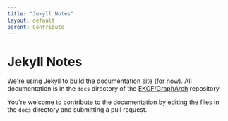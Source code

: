 ```yaml
---
title: "Jekyll Notes"
layout: default
parent: Contribute
---
```


# Jekyll Notes

We're using Jekyll to build the documentation site (for now).
All documentation is in the `docs` directory of the [EKGF/GraphArch](https://github.com/ekgf/grapharch)
repository.

You're welcome to contribute to the documentation by editing the files in the `docs` directory
and submitting a pull request.
